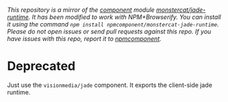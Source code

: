 *This repository is a mirror of the [component](http://component.io) module [monstercat/jade-runtime](http://github.com/monstercat/jade-runtime). It has been modified to work with NPM+Browserify. You can install it using the command `npm install npmcomponent/monstercat-jade-runtime`. Please do not open issues or send pull requests against this repo. If you have issues with this repo, report it to [npmcomponent](https://github.com/airportyh/npmcomponent).*
# Deprecated

Just use the `visionmedia/jade` component. It exports the client-side jade runtime.
